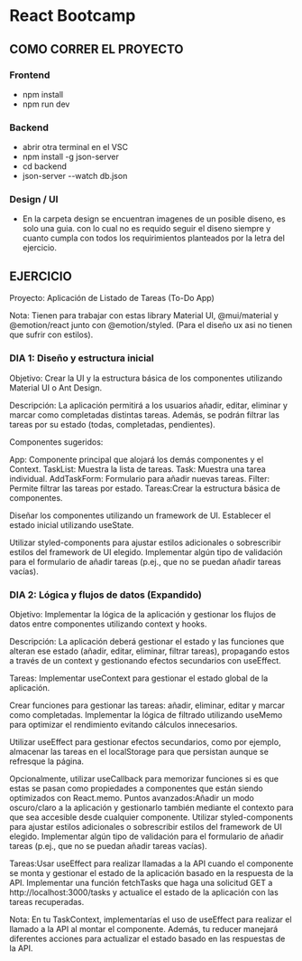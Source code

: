 # React Bootcamp

## COMO CORRER EL PROYECTO

### Frontend

- npm install
- npm run dev

### Backend

- abrir otra terminal en el VSC
- npm install -g json-server
- cd backend
- json-server --watch db.json

### Design / UI

- En la carpeta design se encuentran imagenes de un posible diseno, es solo una guia. con lo cual no es requido seguir el diseno siempre y cuanto cumpla con todos los requirimientos planteados por la letra del ejercicio.

## EJERCICIO

Proyecto: Aplicación de Listado de Tareas (To-Do App)

Nota: Tienen para trabajar con estas library
Material UI, @mui/material y @emotion/react junto con @emotion/styled. (Para el diseño ux asi no tienen que sufrir con estilos).

### DIA 1: Diseño y estructura inicial

Objetivo: Crear la UI y la estructura básica de los componentes utilizando Material UI o Ant Design.

Descripción: La aplicación permitirá a los usuarios añadir, editar, eliminar y marcar como completadas distintas tareas. Además, se podrán filtrar las tareas por su estado (todas, completadas, pendientes).

Componentes sugeridos:

App: Componente principal que alojará los demás componentes y el Context.
TaskList: Muestra la lista de tareas.
Task: Muestra una tarea individual.
AddTaskForm: Formulario para añadir nuevas tareas.
Filter: Permite filtrar las tareas por estado.
Tareas:Crear la estructura básica de componentes.

Diseñar los componentes utilizando un framework de UI.
Establecer el estado inicial utilizando useState.

Utilizar styled-components para ajustar estilos adicionales o sobrescribir estilos del framework de UI elegido.
Implementar algún tipo de validación para el formulario de añadir tareas (p.ej., que no se puedan añadir tareas vacías).

### DIA 2: Lógica y flujos de datos (Expandido)

Objetivo: Implementar la lógica de la aplicación y gestionar los flujos de datos entre componentes utilizando context y hooks.

Descripción: La aplicación deberá gestionar el estado y las funciones que alteran ese estado (añadir, editar, eliminar, filtrar tareas), propagando estos a través de un context y gestionando efectos secundarios con useEffect.

Tareas:
Implementar useContext para gestionar el estado global de la aplicación.

Crear funciones para gestionar las tareas: añadir, eliminar, editar y marcar como completadas.
Implementar la lógica de filtrado utilizando useMemo para optimizar el rendimiento evitando cálculos innecesarios.

Utilizar useEffect para gestionar efectos secundarios, como por ejemplo, almacenar las tareas en el localStorage para que persistan aunque se refresque la página.

Opcionalmente, utilizar useCallback para memorizar funciones si es que estas se pasan como propiedades a componentes que están siendo optimizados con React.memo.
Puntos avanzados:Añadir un modo oscuro/claro a la aplicación y gestionarlo también mediante el contexto para que sea accesible desde cualquier componente.
Utilizar styled-components para ajustar estilos adicionales o sobrescribir estilos del framework de UI elegido.
Implementar algún tipo de validación para el formulario de añadir tareas (p.ej., que no se puedan añadir tareas vacías).

Tareas:Usar useEffect para realizar llamadas a la API cuando el componente se monta y gestionar el estado de la aplicación basado en la respuesta de la API.
Implementar una función fetchTasks que haga una solicitud GET a http://localhost:3000/tasks y actualice el estado de la aplicación con las tareas recuperadas.

Nota:
En tu TaskContext, implementarías el uso de useEffect para realizar el llamado a la API al montar el componente. Además, tu reducer manejará diferentes acciones para actualizar el estado basado en las respuestas de la API.
